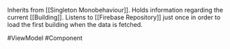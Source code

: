 Inherits from [[Singleton Monobehaviour]].
Holds information regarding the current [[Building]].
Listens to [[Firebase Repository]] just once in order to load the first building when the data is fetched.

#ViewModel #Component 